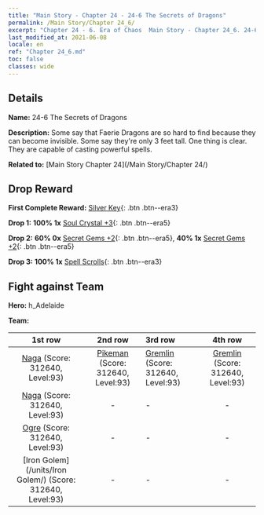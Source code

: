 ```yaml
---
title: "Main Story - Chapter 24 - 24-6 The Secrets of Dragons"
permalink: /Main Story/Chapter 24_6/
excerpt: "Chapter 24 - 6. Era of Chaos  Main Story - Chapter 24_6. 24-6 The Secrets of Dragons"
last_modified_at: 2021-06-08
locale: en
ref: "Chapter 24_6.md"
toc: false
classes: wide
---
```


## Details

 **Name:** 24-6 The Secrets of Dragons

 **Description:** Some say that Faerie Dragons are so hard to find because they can become invisible. Some say they're only 3 feet tall. One thing is clear. They are capable of casting powerful spells.

 **Related to:** [Main Story Chapter 24](/Main Story/Chapter 24/)

## Drop Reward

 **First Complete Reward:** [Silver Key](/Items/con_693/){: .btn .btn--era3}

 **Drop 1:** **100% 1x** [Soul Crystal +3](/Items/mat_87/){: .btn .btn--era5}

 **Drop 2:** **60% 0x** [Secret Gems +2](/Items/mat_79/){: .btn .btn--era5}, **40% 1x** [Secret Gems +2](/Items/mat_79/){: .btn .btn--era5}

 **Drop 3:** **100% 1x** [Spell Scrolls](/Items/con_694/){: .btn .btn--era3}


## Fight against Team
 **Hero:** h_Adelaide

 **Team:**


  | 1st row | 2nd row | 3rd row | 4th row |
  |:----:|:----:|:----|:----:|
  | [Naga](/units/Naga/) (Score: 312640, Level:93)  | [Pikeman](/units/Pikeman/) (Score: 312640, Level:93)  | [Gremlin](/units/Gremlin/) (Score: 312640, Level:93)  | [Gremlin](/units/Gremlin/) (Score: 312640, Level:93)  |
  | [Naga](/units/Naga/) (Score: 312640, Level:93)  | - | - | - |
  | [Ogre](/units/Ogre/) (Score: 312640, Level:93)  | - | - | - |
  | [Iron Golem](/units/Iron Golem/) (Score: 312640, Level:93)  | - | - | - |


